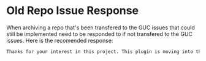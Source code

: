 # Old Repo Issue Response

When archiving a repo that's been transfered to the GUC issues that could still be implemented need to be responded to if not transfered to the GUC issues. Here is the recomended response:

```markdown
Thanks for your interest in this project. This plugin is moving into the [Gatsby User Collective](https://github.com/gatsby-uc/plugins) and this repo will be archived. Please open an [issue](https://github.com/gatsby-uc/plugins/issues/new/choose) in that repository, submit a PR if you'd like to see this implemented, or join us on [Discord](https://discord.gg/Qy2rwbHbwN) if you have questions!```
